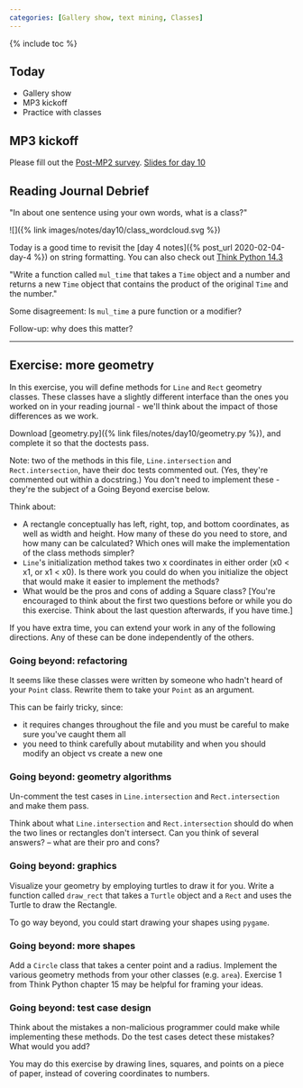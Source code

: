 ```yaml
---
categories: [Gallery show, text mining, Classes]
---
```


{% include toc %}


## Today

* Gallery show
* MP3 kickoff
* Practice with classes


## MP3 kickoff
Please fill out the [Post-MP2 survey](https://forms.gle/sRZWKo9CmuhpJ6jt6).
[Slides for day 10](https://drive.google.com/open?id=1QM4xgNaxPKfSxIdVDbYG5V4O-3cTdjC9)


## Reading  Journal Debrief

"In about one sentence using your own words, what is a class?"

![]({% link images/notes/day10/class_wordcloud.svg %})

Today is a good time to revisit the [day 4 notes]({% post_url 2020-02-04-day-4 %}) on string formatting. You can also check out [Think Python 14.3](http://greenteapress.com/thinkpython2/html/thinkpython2015.html#sec167)

"Write a function called `mul_time` that takes a `Time` object and a number and returns a new `Time` object that contains the product of the original `Time` and the number."

Some disagreement: Is `mul_time` a pure function or a modifier?

Follow-up: why does this matter?

----


## Exercise: more geometry

In this exercise, you will define methods for `Line` and `Rect` geometry classes. These classes have a slightly different interface than the ones you worked on in your reading journal - we'll think about the impact of those differences as we work.

Download [geometry.py]({% link files/notes/day10/geometry.py %}), and complete it so that the doctests pass.

Note: two of the methods in this file, `Line.intersection` and `Rect.intersection`, have their doc tests commented out. (Yes, they're commented out within a docstring.) You don't need to implement these - they're the subject of a Going Beyond exercise below.

Think about:
 - A rectangle conceptually has left, right, top, and bottom coordinates, as well as width and height. How many of these do you need to store, and how many can be calculated? Which ones will make the implementation of the class methods simpler?
 - `Line`'s initialization method takes two x coordinates in either order (x0 < x1, or x1 < x0). Is there work you could do when you initialize the object that would make it easier to implement the methods?
 - What would be the pros and cons of adding a Square class? [You're encouraged to think about the first two questions before or while you do this exercise. Think about the last question afterwards, if you have time.]

If you have extra time, you can extend your work in any of the following directions. Any of these can be done independently of the others.


### Going beyond: refactoring

It seems like these classes were written by someone who hadn't heard of your `Point` class.
Rewrite them to take your `Point` as an argument.

This can be fairly tricky, since:
 - it requires changes throughout the file and you must be careful to make sure you've caught them all
 - you need to think carefully about mutability and when you should modify an object vs create a new one


### Going beyond: geometry algorithms

Un-comment the test cases in `Line.intersection` and `Rect.intersection` and make them pass.

Think about what `Line.intersection` and `Rect.intersection` should do when the two lines or rectangles don't intersect. Can you think of several answers? – what are their pro and cons?


### Going beyond: graphics

Visualize your geometry by employing turtles to draw it for you. Write a function called `draw_rect` that takes a `Turtle` object and a `Rect` and uses the Turtle to draw the Rectangle.

To go way beyond, you could start drawing your shapes using `pygame`.


### Going beyond: more shapes

Add a `Circle` class that takes a center point and a radius. Implement the various geometry methods from your other classes (e.g. `area`). Exercise 1 from Think Python chapter 15 may be helpful for framing your ideas.

### Going beyond: test case design

Think about the mistakes a non-malicious programmer could make while implementing these methods. Do the test cases detect these mistakes? What would you add?

You may do this exercise by drawing lines, squares, and points on a piece of paper, instead of covering coordinates to numbers.
